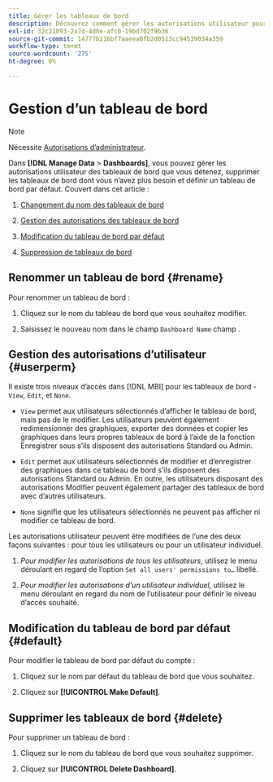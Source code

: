 ```yaml
---
title: Gérer les tableaux de bord
description: Découvrez comment gérer les autorisations utilisateur pour les tableaux de bord que vous possédez, supprimer les tableaux de bord dont vous n’avez plus besoin et définir un tableau de bord par défaut.
exl-id: 32c21093-2a7d-4d8e-afc0-19bd702f9b36
source-git-commit: 14777b216bf7aaeea0fb2d0513cc94539034a359
workflow-type: tm+mt
source-wordcount: '275'
ht-degree: 0%

---
```


# Gestion d’un tableau de bord

>[!NOTE]
>
>Nécessite [Autorisations d’administrateur](../../administrator/user-management/user-management.md).

Dans **[!DNL Manage Data** > **Dashboards]**, vous pouvez gérer les autorisations utilisateur des tableaux de bord que vous détenez, supprimer les tableaux de bord dont vous n’avez plus besoin et définir un tableau de bord par défaut. Couvert dans cet article :

1. [Changement du nom des tableaux de bord](#rename)

1. [Gestion des autorisations des tableaux de bord](#userperm)

1. [Modification du tableau de bord par défaut](#default)

1. [Suppression de tableaux de bord](#delete)

## Renommer un tableau de bord {#rename}

Pour renommer un tableau de bord :

1. Cliquez sur le nom du tableau de bord que vous souhaitez modifier.

2. Saisissez le nouveau nom dans le champ `Dashboard Name` champ .

## Gestion des autorisations d’utilisateur {#userperm}

Il existe trois niveaux d’accès dans [!DNL MBI] pour les tableaux de bord - `View`, `Edit`, et `None`.

* `View` permet aux utilisateurs sélectionnés d’afficher le tableau de bord, mais pas de le modifier. Les utilisateurs peuvent également redimensionner des graphiques, exporter des données et copier les graphiques dans leurs propres tableaux de bord à l’aide de la fonction Enregistrer sous s’ils disposent des autorisations Standard ou Admin.

* `Edit` permet aux utilisateurs sélectionnés de modifier et d’enregistrer des graphiques dans ce tableau de bord s’ils disposent des autorisations Standard ou Admin. En outre, les utilisateurs disposant des autorisations Modifier peuvent également partager des tableaux de bord avec d’autres utilisateurs.

* `None` signifie que les utilisateurs sélectionnés ne peuvent pas afficher ni modifier ce tableau de bord.

Les autorisations utilisateur peuvent être modifiées de l’une des deux façons suivantes : pour tous les utilisateurs ou pour un utilisateur individuel.

1. *Pour modifier les autorisations de tous les utilisateurs,* utilisez le menu déroulant en regard de l’option `Set all users' permissions to…` libellé.

1. *Pour modifier les autorisations d’un utilisateur individuel,* utilisez le menu déroulant en regard du nom de l’utilisateur pour définir le niveau d’accès souhaité.

## Modification du tableau de bord par défaut {#default}

Pour modifier le tableau de bord par défaut du compte :

1. Cliquez sur le nom par défaut du tableau de bord que vous souhaitez.

1. Cliquez sur **[!UICONTROL Make Default]**.

## Supprimer les tableaux de bord {#delete}

Pour supprimer un tableau de bord :

1. Cliquez sur le nom du tableau de bord que vous souhaitez supprimer.

1. Cliquez sur **[!UICONTROL Delete Dashboard]**.
